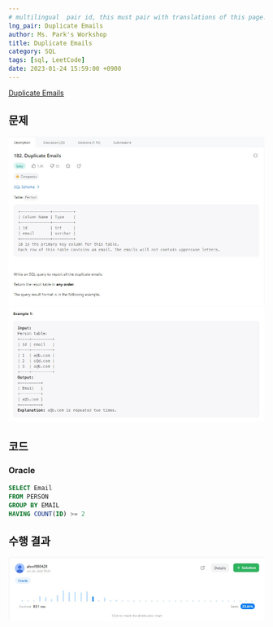 ```yaml
---
# multilingual  pair id, this must pair with translations of this page. (This name must be unique)
lng_pair: Duplicate Emails
author: Ms. Park's Workshop
title: Duplicate Emails
category: SQL
tags: [sql, LeetCode]
date: 2023-01-24 15:59:00 +0900
---
```

<!-- 소제목 -->
<!-- outline-start -->
<a href="https://leetcode.com/problems/duplicate-emails/">Duplicate Emails</a>
<!-- outline-end -->

<h2>문제</h2>
<img src="/assets/img/posts/sql/182-1.jpg" title="182-1.jpg" alt="182-1.jpg"/><br>
<img src="/assets/img/posts/sql/182-2.jpg" title="182-2.jpg" alt="182-2.jpg"/><br>

<h2>코드</h2>
<h3>Oracle</h3>

```sql
SELECT Email
FROM PERSON
GROUP BY EMAIL
HAVING COUNT(ID) >= 2
```
<h2>수행 결과</h2>
<img src="/assets/img/posts/sql/182result.jpg" title="182result.jpg" alt="182result.jpg"/><br>